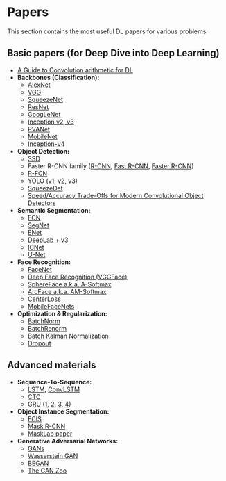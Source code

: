 # Papers
This section contains the most useful DL papers for various problems 

## Basic papers (for Deep Dive into Deep Learning)
* [A Guide to Convolution arithmetic for DL](https://arxiv.org/pdf/1603.07285.pdf)
* **Backbones (Classification):**
  * [AlexNet](https://papers.nips.cc/paper/4824-imagenet-classification-with-deep-convolutional-neural-networks.pdf)
  * [VGG](https://arxiv.org/pdf/1409.1556.pdf)
  * [SqueezeNet](https://arxiv.org/pdf/1602.07360.pdf)
  * [ResNet](https://arxiv.org/pdf/1512.03385.pdf)
  * [GoogLeNet](https://arxiv.org/pdf/1409.4842.pdf)
  * [Inception v2, v3](https://arxiv.org/pdf/1512.00567.pdf)
  * [PVANet](https://arxiv.org/pdf/1608.08021.pdf)
  * [MobileNet](https://arxiv.org/pdf/1704.04861.pdf)
  * [Inception-v4](https://static.googleusercontent.com/media/research.google.com/en//pubs/archive/45169.pdf)
* **Object Detection:**
  * [SSD](https://arxiv.org/pdf/1512.02325.pdf)
  * Faster R-CNN family ([R-CNN](https://arxiv.org/pdf/1311.2524.pdf), [Fast R-CNN](https://arxiv.org/pdf/1504.08083.pdf), [Faster R-CNN](https://arxiv.org/pdf/1506.01497.pdf))
  * [R-FCN](https://arxiv.org/pdf/1605.06409.pdf)
  * YOLO ([v1](https://arxiv.org/pdf/1506.02640.pdf), [v2](https://pjreddie.com/media/files/papers/YOLO9000.pdf), [v3](https://pjreddie.com/media/files/papers/YOLOv3.pdf))
  * [SqueezeDet](https://arxiv.org/pdf/1612.01051.pdf)
  * [Speed/Accuracy Trade-Offs for Modern Convolutional Object Detectors](http://openaccess.thecvf.com/content_cvpr_2017/papers/Huang_SpeedAccuracy_Trade-Offs_for_CVPR_2017_paper.pdf) 
* **Semantic Segmentation:**
  * [FCN](https://www.cv-foundation.org/openaccess/content_cvpr_2015/papers/Long_Fully_Convolutional_Networks_2015_CVPR_paper.pdf)
  * [SegNet](https://arxiv.org/pdf/1511.00561.pdf)
  * [ENet](https://arxiv.org/pdf/1606.02147.pdf)
  * [DeepLab](https://arxiv.org/pdf/1606.00915.pdf) + [v3](https://arxiv.org/pdf/1706.05587.pdf)
  * [ICNet](https://arxiv.org/pdf/1704.08545.pdf)
  * [U-Net](https://arxiv.org/pdf/1505.04597.pdf)
* **Face Recognition:**
  * [FaceNet](https://arxiv.org/pdf/1503.03832.pdf)
  * [Deep Face Recognition (VGGFace)](https://www.robots.ox.ac.uk/~vgg/publications/2015/Parkhi15/parkhi15.pdf)
  * [SphereFace a.k.a. A-Softmax](https://arxiv.org/pdf/1704.08063.pdf)
  * [ArcFace a.k.a. AM-Softmax](https://arxiv.org/pdf/1801.07698.pdf)
  * [CenterLoss](https://ydwen.github.io/papers/WenECCV16.pdf)
  * [MobileFaceNets](https://arxiv.org/pdf/1804.07573.pdf)
* **Optimization & Regularization:**
  * [BatchNorm](https://arxiv.org/pdf/1502.03167.pdf)
  * [BatchRenorm](https://arxiv.org/pdf/1702.03275.pdf)
  * [Batch Kalman Normalization](https://arxiv.org/pdf/1802.03133.pdf)
  * [Dropout](https://www.cs.toronto.edu/~hinton/absps/JMLRdropout.pdf)

## Advanced materials
* **Sequence-To-Sequence:**
  * [LSTM](http://www.bioinf.jku.at/publications/older/2604.pdf), [ConvLSTM](https://arxiv.org/pdf/1506.04214.pdf)
  * [CTC](http://www.cs.toronto.edu/%7Egraves/icml_2006.pdf)
  * GRU ([1](https://arxiv.org/pdf/1406.1078v3.pdf), [2](https://arxiv.org/pdf/1412.3555.pdf), [3](https://arxiv.org/pdf/1701.05923.pdf), [4](http://colah.github.io/posts/2015-08-Understanding-LSTMs/))
* **Object Instance Segmentation:**
  * [FCIS](https://arxiv.org/pdf/1611.07709.pdf)
  * [Mask R-CNN](https://arxiv.org/pdf/1703.06870.pdf)
  * [MaskLab paper](https://arxiv.org/pdf/1712.04837.pdf)
* **Generative Adversarial Networks:**
  * [GANs](https://arxiv.org/pdf/1406.2661.pdf)
  * [Wasserstein GAN](https://arxiv.org/pdf/1701.07875.pdf)
  * [BEGAN](https://arxiv.org/pdf/1703.10717.pdf)
  * [The GAN Zoo](https://github.com/hindupuravinash/the-gan-zoo)
